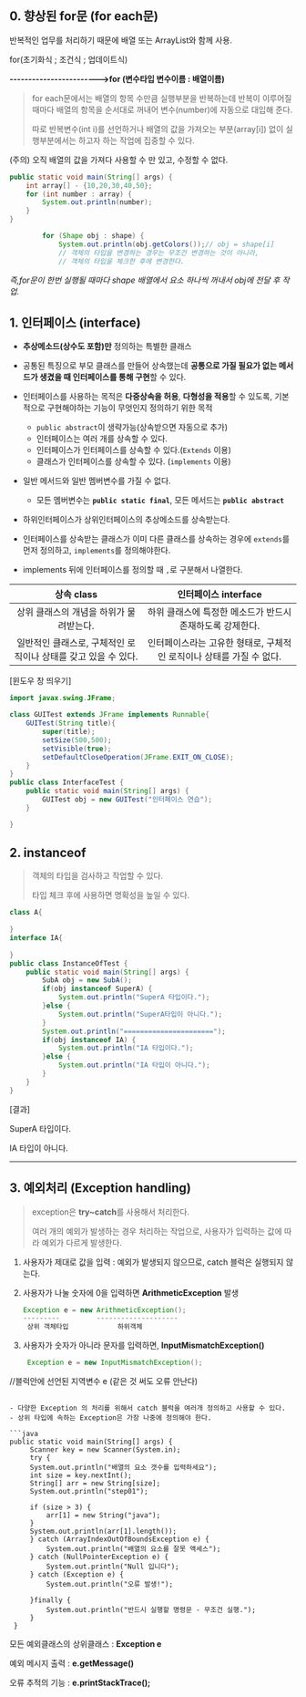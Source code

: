 

## 0. 향상된 for문 (for each문)

반복적인 업무를 처리하기 때문에 배열 또는 ArrayList와 함께 사용.

for(초기화식 ; 조건식 ; 업데이트식)

**------------------------>for (변수타입 변수이름 : 배열이름)**

> for each문에서는 배열의 항목 수만큼 실행부분을 반복하는데 반복이 이루어질 때마다 배열의 항목을 순서대로 꺼내어 변수(number)에 자동으로 대입해 준다.
>
> 따로 반복변수(int i)를 선언하거나 배열의 값을 가져오는 부분(array[i]) 없이 실행부분에서는 하고자 하는 작업에 집중할 수 있다.

(주의) 오직 배열의 값을 가져다 사용할 수 만 있고, 수정할 수 없다.

```java
public static void main(String[] args) {
    int array[] - {10,20,30,40,50};
    for (int number : array) {
        System.out.println(number);
    }
}
```

```java
		for (Shape obj : shape) { 
			System.out.println(obj.getColors());// obj = shape[i]
			// 객체의 타입을 변경하는 경우는 무조건 변경하는 것이 아니라,
			// 객체의 타입을 체크한 후에 변경한다.
```

*즉,for문이 한번 실행될 때마다 shape 배열에서 요소 하나씩 꺼내서 obj에 전달 후 작업.*

##  1. 인터페이스 (interface)

* **추상메소드(상수도 포함)만** 정의하는 특별한 클래스

* 공통된 특징으로 부모 클래스를 만들어 상속했는데 **공통으로 가질 필요가 없는 메서드가 생겼을 때 인터페이스를 통해 구현**할 수 있다.

* 인터페이스를 사용하는 목적은 **다중상속을 허용**, **다형성을 적용**할 수 있도록,
  기본적으로 구현해야하는 기능이 무엇인지 정의하기 위한 목적
  * `public abstract`이 생략가능(상속받으면 자동으로 추가)
  * 인터페이스는 여러 개를 상속할 수 있다.
  * 인터페이스가 인터페이스를 상속할 수 있다.(`Extends` 이용)
  * 클래스가 인터페이스를 상속할 수 있다. (`implements` 이용)	
* 일반 메서드와 일반 멤버변수를 가질 수 없다.
  * 모든 멤버변수는 **`public static final`**, 모든 메서드는 **`public abstract`**

* 하위인터페이스가 상위인터페이스의 추상메소드를 상속받는다.

* 인터페이스를 상속받는 클래스가 이미 다른 클래스를 상속하는 경우에  `extends`를 먼저 정의하고, `implements`를 정의해야한다.
* implements 뒤에 인터페이스를 정의할 때 `,`로 구분해서 나열한다.


|                          상속 class                          |                     인터페이스 interface                     |
| :----------------------------------------------------------: | :----------------------------------------------------------: |
|           상위 클래스의 개념을 하위가 물려받는다.            |  하위 클래스에 특정한 메소드가 반드시 존재하도록 강제한다.   |
| 일반적인 클래스로, 구체적인 로직이나 상태를 갖고 있을 수 있다. | 인터페이스라는 고유한 형태로, 구체적인 로직이나 상태를 가질 수 없다. |

[윈도우 창 띄우기]

```java
import javax.swing.JFrame;

class GUITest extends JFrame implements Runnable{
	GUITest(String title){
		super(title);
		setSize(500,500);
		setVisible(true);
		setDefaultCloseOperation(JFrame.EXIT_ON_CLOSE);
	}
}
public class InterfaceTest {
	public static void main(String[] args) {
		GUITest obj = new GUITest("인터페이스 연습");
	}

}
```



## 2. instanceof

> 객체의 타입을 검사하고 작업할 수 있다.
>
> 타입 체크 후에 사용하면 명확성을 높일 수 있다.

```java
class A{
	
}
interface IA{
	
}
public class InstanceOfTest {
	public static void main(String[] args) {
		SubA obj = new SubA();
		if(obj instanceof SuperA) {
			System.out.println("SuperA 타입이다.");
		}else {
			System.out.println("SuperA타입이 아니다.");
		}
		System.out.println("======================");
        if(obj instanceof IA) {
			System.out.println("IA 타입이다.");
		}else {
			System.out.println("IA 타입이 아니다.");
		}
    }
}
```

[결과]

SuperA 타입이다.

IA 타입이 아니다.

---



## 3. 예외처리 (Exception handling)

> exception은 **try~catch**를 사용해서 처리한다.
>
> 여러 개의 예외가 발생하는 경우 처리하는 작업으로, 사용자가 입력하는 값에 따라 예외가 다르게 발생한다.

1. 사용자가 제대로 값을 입력 : 예외가 발생되지 않으므로, catch 블럭은 실행되지 않는다.

2. 사용자가 나눌 숫자에 0을 입력하면 **ArithmeticException** 발생

    ``` java
    Exception e = new ArithmeticException();
    ---------		  --------------------
     상위 객체타입			하위객체
    ```

3. 사용자가 숫자가 아니라 문자를 입력하면, **InputMismatchException()**

   ``` java
    Exception e = new InputMismatchException();
 //블럭안에 선언된 지역변수 e (같은 것 써도 오류 안난다)
   
   ```
   
   - 다양한 Exception 의 처리를 위해서 catch 블럭을 여러개 정의하고 사용할 수 있다.
   - 상위 타입에 속하는 Exception은 가장 나중에 정의해야 한다.

```java
public static void main(String[] args) {
		Scanner key = new Scanner(System.in);
		try {	
		System.out.println("배열의 요소 갯수를 입력하세요");
		int size = key.nextInt();
		String[] arr = new String[size];
		System.out.println("step01");
            
		if (size > 3) {
			arr[1] = new String("java");
		}
		System.out.println(arr[1].length());
		} catch (ArrayIndexOutOfBoundsException e) {	
			System.out.println("배열의 요소를 잘못 액세스");
		} catch (NullPointerException e) {
			System.out.println("Null 입니다");
		} catch (Exception e) {
			System.out.println("오류 발생!");
		
        }finally {
			System.out.println("반드시 실행할 명령문 - 무조건 실행.");
		}
	}
```

모든 예외클래스의 상위클래스 : **Exception e**

예외 메시지 출력 : **e.getMessage()**

오류 추적의 기능 : **e.printStackTrace();**

